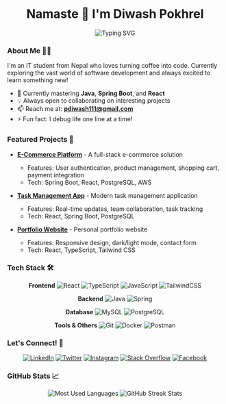 <h1 align="center">Namaste 🙏 I'm Diwash Pokhrel</h1>


<p align="center">
  <img src="https://readme-typing-svg.herokuapp.com?font=Fira+Code&duration=3000&pause=1000&center=true&vCenter=true&width=500&lines=IT+Student+from+Nepal;Full+Stack+Developer;Java+%26+Spring+Boot+Developer;React+Frontend+Developer" alt="Typing SVG" />
</p>



### About Me 👨‍💻

I'm an IT student from Nepal who loves turning coffee into code. Currently exploring the vast world of software development and always excited to learn something new!

- 🌱 Currently mastering **Java**, **Spring Boot**, and **React**
- 💡 Always open to collaborating on interesting projects
- 📫 Reach me at: **pdiwash111@gmail.com**
- ⚡ Fun fact: I debug life one line at a time!

### Featured Projects 🚀

- **[E-Commerce Platform](https://github.com/your-username/project)** - A full-stack e-commerce solution
  - Features: User authentication, product management, shopping cart, payment integration
  - Tech: Spring Boot, React, PostgreSQL, AWS

- **[Task Management App](https://github.com/your-username/project)** - Modern task management application
  - Features: Real-time updates, team collaboration, task tracking
  - Tech: React, Spring Boot, PostgreSQL

- **[Portfolio Website](https://github.com/your-username/project)** - Personal portfolio website
  - Features: Responsive design, dark/light mode, contact form
  - Tech: React, TypeScript, Tailwind CSS

### Tech Stack 🛠️

<div align="center">

**Frontend**
![React](https://img.shields.io/badge/react-%2320232a.svg?style=for-the-badge&logo=react&logoColor=%2361DAFB)
![TypeScript](https://img.shields.io/badge/typescript-%23007ACC.svg?style=for-the-badge&logo=typescript&logoColor=white)
![JavaScript](https://img.shields.io/badge/javascript-%23323330.svg?style=for-the-badge&logo=javascript&logoColor=%23F7DF1E)
![TailwindCSS](https://img.shields.io/badge/tailwindcss-%2338B2AC.svg?style=for-the-badge&logo=tailwind-css&logoColor=white)

**Backend**
![Java](https://img.shields.io/badge/java-%23ED8B00.svg?style=for-the-badge&logo=java&logoColor=white)
![Spring](https://img.shields.io/badge/spring-%236DB33F.svg?style=for-the-badge&logo=spring&logoColor=white)

**Database**
![MySQL](https://img.shields.io/badge/mysql-%2300f.svg?style=for-the-badge&logo=mysql&logoColor=white)
![PostgreSQL](https://img.shields.io/badge/postgresql-%23316192.svg?style=for-the-badge&logo=postgresql&logoColor=white)

**Tools & Others**
![Git](https://img.shields.io/badge/git-%23F05033.svg?style=for-the-badge&logo=git&logoColor=white)
![Docker](https://img.shields.io/badge/docker-%230db7ed.svg?style=for-the-badge&logo=docker&logoColor=white)
![Postman](https://img.shields.io/badge/Postman-FF6C37?style=for-the-badge&logo=postman&logoColor=white)

</div>

### Let's Connect! 🤝

<div align="center">

[![LinkedIn](https://img.shields.io/badge/LinkedIn-%230077B5.svg?style=for-the-badge&logo=linkedin&logoColor=white)](https://linkedin.com/in/diwash-pokhrel-b47189258)
[![Twitter](https://img.shields.io/badge/Twitter-%231DA1F2.svg?style=for-the-badge&logo=Twitter&logoColor=white)](https://twitter.com/diwashp23200267)
[![Instagram](https://img.shields.io/badge/Instagram-%23E4405F.svg?style=for-the-badge&logo=Instagram&logoColor=white)](https://instagram.com/diwash_pokhrel)
[![Stack Overflow](https://img.shields.io/badge/-Stackoverflow-FE7A16?style=for-the-badge&logo=stack-overflow&logoColor=white)](https://stackoverflow.com/users/diwash-pokhrel)
[![Facebook](https://img.shields.io/badge/Facebook-%231877F2.svg?style=for-the-badge&logo=Facebook&logoColor=white)](https://fb.com/diwash%20pokhrel)

</div>

### GitHub Stats 📈

<div align="center">
  <img src="https://github-readme-stats.vercel.app/api/top-langs?username=diwash02003&show_icons=true&locale=en&layout=compact&theme=tokyonight" alt="Most Used Languages" />
  
  <img src="https://github-readme-streak-stats.herokuapp.com/?user=diwash02003&theme=tokyonight" alt="GitHub Streak Stats" />
</div>
